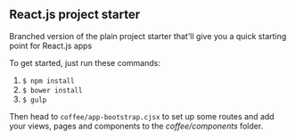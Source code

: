 ## React.js project starter
Branched version of the plain project starter that'll give you a quick starting point for React.js apps

To get started, just run these commands:

1. `$ npm install`
2. `$ bower install`
3. `$ gulp`

Then head to `coffee/app-bootstrap.cjsx` to set up some routes and add your views, pages and components to the *coffee/components* folder.